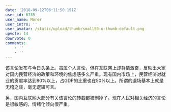 ```yaml
---
date: '2018-09-12T06:11:50.151Z'
user_id: 6735
user_name: Morer
user_intro: ''
user_avatar: /static/upload/thumb/small50-u-thumb-default.png
upvote: 14
downvote: 0
comments:
    - ''
    - ''
---
```


该言论发布与今日头条上。虽属个人言论，但在互联网上却群情激奋，反映出大家对国内民营经济的政策和环境的焦虑感多么严重。现有国内市场上，民营经济对就业的贡献率达到80%以上，占GDP的比重也在50%以上。所谓的退场基本上就是无稽之谈，毫无逻辑可言。

  

另，国内互联网大部分有关该言论的转载都被删掉了。现在人民对相关经济的言论是很敏感的，情绪化倾向很严重。
